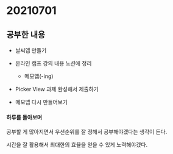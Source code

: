 # 20210701

## 공부한 내용
+ 날씨앱 만들기

+ 온라인 캠프 강의 내용 노션에 정리
  - 메모앱(-ing)

+ Picker View 과제 완성해서 제출하기

+ 메모앱 다시 만들어보기

#### 하루를 돌아보며
공부할 게 많아지면서 우선순위를 잘 정해서 공부해야겠다는 생각이 든다.

시간을 잘 활용해서 최대한의 효율을 얻을 수 있게 노력해야겠다.
